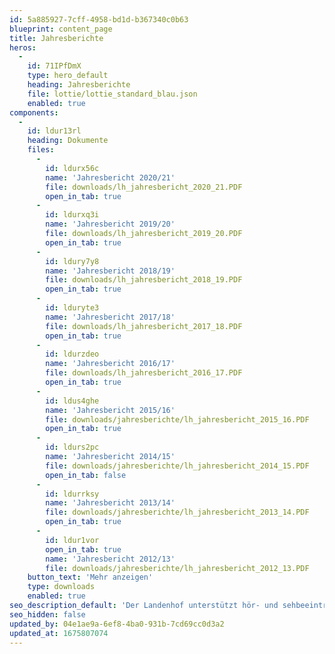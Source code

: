 ```yaml
---
id: 5a885927-7cff-4958-bd1d-b367340c0b63
blueprint: content_page
title: Jahresberichte
heros:
  -
    id: 71IPfDmX
    type: hero_default
    heading: Jahresberichte
    file: lottie/lottie_standard_blau.json
    enabled: true
components:
  -
    id: ldur13rl
    heading: Dokumente
    files:
      -
        id: ldurx56c
        name: 'Jahresbericht 2020/21'
        file: downloads/lh_jahresbericht_2020_21.PDF
        open_in_tab: true
      -
        id: ldurxq3i
        name: 'Jahresbericht 2019/20'
        file: downloads/lh_jahresbericht_2019_20.PDF
        open_in_tab: true
      -
        id: ldury7y8
        name: 'Jahresbericht 2018/19'
        file: downloads/lh_jahresbericht_2018_19.PDF
        open_in_tab: true
      -
        id: lduryte3
        name: 'Jahresbericht 2017/18'
        file: downloads/lh_jahresbericht_2017_18.PDF
        open_in_tab: true
      -
        id: ldurzdeo
        name: 'Jahresbericht 2016/17'
        file: downloads/lh_jahresbericht_2016_17.PDF
        open_in_tab: true
      -
        id: ldus4ghe
        name: 'Jahresbericht 2015/16'
        file: downloads/jahresberichte/lh_jahresbericht_2015_16.PDF
        open_in_tab: true
      -
        id: ldurs2pc
        name: 'Jahresbericht 2014/15'
        file: downloads/jahresberichte/lh_jahresbericht_2014_15.PDF
        open_in_tab: false
      -
        id: ldurrksy
        name: 'Jahresbericht 2013/14'
        file: downloads/jahresberichte/lh_jahresbericht_2013_14.PDF
        open_in_tab: true
      -
        id: ldur1vor
        open_in_tab: true
        name: 'Jahresbericht 2012/13'
        file: downloads/jahresberichte/lh_jahresbericht_2012_13.PDF
    button_text: 'Mehr anzeigen'
    type: downloads
    enabled: true
seo_description_default: 'Der Landenhof unterstützt hör- und sehbeeinträchtigte Kinder & Jugendliche in ihrem selbstbestimmten Leben durch Förderung ihrer Fähigkeiten & Entwicklung'
seo_hidden: false
updated_by: 04e1ae9a-6ef8-4ba0-931b-7cd69cc0d3a2
updated_at: 1675807074
---
```

